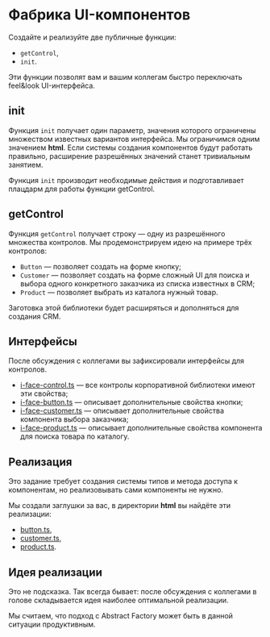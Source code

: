 # Фабрика UI-компонентов

Создайте и реализуйте две публичные функции:

- `getControl`,
- `init`.

Эти функции позволят вам и вашим коллегам быстро переключать feel&look UI-интерфейса.

## init

Функция `init` получает один параметр, значения которого ограничены множеством известных вариантов интерфейса. Мы ограничимся одним значением **html**. Если системы создания компонентов будут работать правильно, расширение разрешённых значений станет тривиальным занятием.

Функция `init` производит необходимые действия и подготавливает плацдарм для работы функции getControl.

## getControl

Функция `getControl` получает строку — одну из разрешённого множества контролов. Мы продемонстрируем идею на примере трёх контролов:

- `Button` — позволяет создать на форме кнопку;
- `Customer` — позволяет создать на форме сложный UI для поиска и выбора одного конкретного заказчика из списка известных в CRM;
- `Product` — позволяет выбрать из каталога нужный товар.

Заготовка этой библиотеки будет расширяться и дополняться для создания CRM.

## Интерфейсы

После обсуждения с коллегами вы зафиксировали интерфейсы для контролов.

- [i-face-control.ts](https://codesandbox.io/s/task-03-15-module-3-fokyz?file=/src/i-face-control.ts) — все контролы корпоративной библиотеки имеют эти свойства;
- [i-face-button.ts](https://codesandbox.io/s/task-03-15-module-3-fokyz?file=/src/i-face-button.ts) — описывает дополнительные свойства кнопки;
- [i-face-customer.ts](https://codesandbox.io/s/task-03-15-module-3-fokyz?file=/src/i-face-customer.ts) — описывает дополнительные свойства компонента выбора заказчика;
- [i-face-product.ts](https://codesandbox.io/s/task-03-15-module-3-fokyz?file=/src/i-face-product.ts) — описывает дополнительные свойства компонента для поиска товара по каталогу.

## Реализация

Это задание требует создания системы типов и метода доступа к компонентам, но реализовывать сами компоненты не нужно.

Мы создали заглушки за вас, в директории **html** вы найдёте эти реализации:

- [button.ts](https://codesandbox.io/s/task-03-15-module-3-fokyz?file=/src/html/button.ts),
- [customer.ts](https://codesandbox.io/s/task-03-15-module-3-fokyz?file=/src/html/customer.ts),
- [product.ts](https://codesandbox.io/s/task-03-15-module-3-fokyz?file=/src/html/product.ts).

## Идея реализации

Это не подсказка. Так всегда бывает: после обсуждения с коллегами в голове складывается идея наиболее оптимальной реализации.

Мы считаем, что подход с Abstract Factory может быть в данной ситуации продуктивным.
